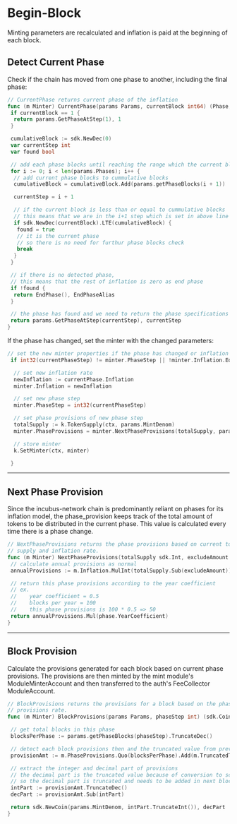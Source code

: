 # **Begin-Block**

Minting parameters are recalculated and inflation is paid at the beginning of each block.

## **Detect Current Phase**

Check if the chain has moved from one phase to another, including the final phase:

```go
// CurrentPhase returns current phase of the inflation
func (m Minter) CurrentPhase(params Params, currentBlock int64) (Phase, int) {
 if currentBlock == 1 {
  return params.GetPhaseAtStep(1), 1
 }

 cumulativeBlock := sdk.NewDec(0)
 var currentStep int
 var found bool

 // add each phase blocks until reaching the range which the current block is in
 for i := 0; i < len(params.Phases); i++ {
  // add current phase blocks to cummulative blocks
  cumulativeBlock = cumulativeBlock.Add(params.getPhaseBlocks(i + 1))

  currentStep = i + 1

  // if the current block is less than or equal to cummulative blocks
  // this means that we are in the i+1 step which is set in above line
  if sdk.NewDec(currentBlock).LTE(cumulativeBlock) {
   found = true
   // it is the current phase
   // so there is no need for furthur phase blocks check
   break
  }
 }

 // if there is no detected phase,
 // this means that the rest of inflation is zero as end phase
 if !found {
  return EndPhase(), EndPhaseAlias
 }

 // the phase has found and we need to return the phase specifications
 return params.GetPhaseAtStep(currentStep), currentStep
}
```

If the phase has changed, set the minter with the changed parameters:

```go
// set the new minter properties if the phase has changed or inflation has changed
 if int32(currentPhaseStep) != minter.PhaseStep || !minter.Inflation.Equal(currentPhase.Inflation) {

  // set new inflation rate
  newInflation := currentPhase.Inflation
  minter.Inflation = newInflation

  // set new phase step
  minter.PhaseStep = int32(currentPhaseStep)

  // set phase provisions of new phase step
  totalSupply := k.TokenSupply(ctx, params.MintDenom)
  minter.PhaseProvisions = minter.NextPhaseProvisions(totalSupply, params.ExcludeAmount, currentPhase)

  // store minter
  k.SetMinter(ctx, minter)

 }
```

---

## **Next Phase Provision**

Since the incubus-network chain is predominantly reliant on phases for its inflation model, the phase_provision keeps track of the total amount of tokens to be distributed in the current phase. This value is calculated every time there is a phase change.

```go
// NextPhaseProvisions returns the phase provisions based on current total
// supply and inflation rate.
func (m Minter) NextPhaseProvisions(totalSupply sdk.Int, excludeAmount sdk.Int, phase Phase) sdk.Dec {
 // calculate annual provisions as normal
 annualProvisions := m.Inflation.MulInt(totalSupply.Sub(excludeAmount))

 // return this phase provisions according to the year coefficient
 // ex.
 //    year coefficient = 0.5
 //    blocks per year = 100
 //    this phase provisions is 100 * 0.5 => 50
 return annualProvisions.Mul(phase.YearCoefficient)
}
```

---

## **Block Provision**

Calculate the provisions generated for each block based on current phase provisions. The provisions are then minted by the mint module's ModuleMinterAccount and then transferred to the auth's FeeCollector ModuleAccount.

```go
// BlockProvisions returns the provisions for a block based on the phase
// provisions rate.
func (m Minter) BlockProvisions(params Params, phaseStep int) (sdk.Coin, sdk.Dec) {

 // get total blocks in this phase
 blocksPerPhase := params.getPhaseBlocks(phaseStep).TruncateDec()

 // detect each block provisions then and the truncated value from previous block
 provisionAmt := m.PhaseProvisions.Quo(blocksPerPhase).Add(m.TruncatedTokens)

 // extract the integer and decimal part of provisions
 // the decimal part is the truncated value because of conversion to sdk.Int
 // so the decimal part is truncated and needs to be added in next block
 intPart := provisionAmt.TruncateDec()
 decPart := provisionAmt.Sub(intPart)

 return sdk.NewCoin(params.MintDenom, intPart.TruncateInt()), decPart
}
```
